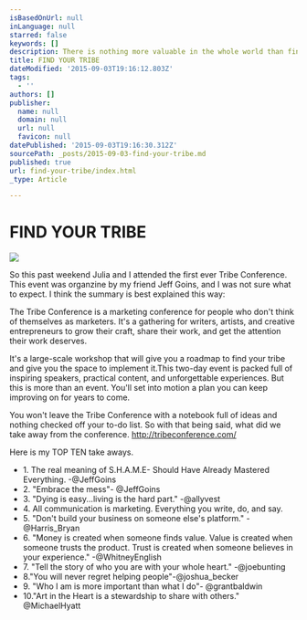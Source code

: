 ```yaml
---
isBasedOnUrl: null
inLanguage: null
starred: false
keywords: []
description: There is nothing more valuable in the whole world than finding and connecting the rawness and truth of your own voice.
title: FIND YOUR TRIBE
dateModified: '2015-09-03T19:16:12.803Z'
tags:
  - ''
authors: []
publisher:
  name: null
  domain: null
  url: null
  favicon: null
datePublished: '2015-09-03T19:16:30.312Z'
sourcePath: _posts/2015-09-03-find-your-tribe.md
published: true
url: find-your-tribe/index.html
_type: Article

---
```

# 

# FIND YOUR TRIBE
![](https://the-grid-user-content.s3-us-west-2.amazonaws.com/e05d1a81-95bf-4f2a-966f-28efb67e45b1.jpg)

So this past weekend Julia and I attended the first ever Tribe Conference. This event was organzine by my friend Jeff Goins, and I was not sure what to expect. I think the summary is best explained this way:

The Tribe Conference is a marketing conference for people who don't think of themselves as marketers. It's a gathering for writers, artists, and creative entrepreneurs to grow their craft, share their work, and get the attention their work deserves. 

It's a large-scale workshop that will give you a roadmap to find your tribe and give you the space to implement it.This two-day event is packed full of inspiring speakers, practical content, and unforgettable experiences. But this is more than an event.
You'll set into motion a plan you can keep improving on for years to come. 

You won't leave the Tribe Conference with a notebook full of ideas and nothing checked off your to-do list. 
So with that being said, what did we take away from the conference. http://tribeconference.com/

Here is my TOP TEN take aways.

* 1\. The real meaning of S.H.A.M.E- Should Have Already Mastered Everything. -@JeffGoins 
* 2\. "Embrace the mess"- @JeffGoins
* 3\. "Dying is easy...living is the hard part." -@allyvest 
* 4\. All communication is marketing. Everything you write, do, and say.
* 5\. "Don't build your business on someone else's platform." - @Harris\_Bryan 
* 6\. "Money is created when someone finds value. Value is created when someone trusts the product. Trust is created when someone believes in your experience." -@WhitneyEnglish 
* 7\. "Tell the story of who you are with your whole heart." -@joebunting 
* 8."You will never regret helping people"-@joshua\_becker 
* 9\. "Who I am is more important than what I do"- @grantbaldwin 
* 10."Art in the Heart is a stewardship to share with others." @MichaelHyatt